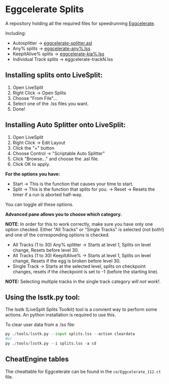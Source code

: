 # Eggcelerate Splits
A repository holding all the required files for speedrunning [Eggcelerate](https://store.steampowered.com/app/1535490/Eggcelerate/).

Including:
- Autosplitter → [eggcelerate-splitter.asl](./eggcelerate-splitter.asl)
- Any% splits → [eggcelerate-any%.lss](./eggcelerate-any%.lss)
- KeepItAlive% splits → [eggcelerate-kia%.lss](./eggcelerate-kia%.lss)
- Individual Track splits → eggcelerate-trackN.lss

## Installing splits onto LiveSplit:
1. Open LiveSplit
2. Right Click → Open Splits
3. Choose "From File"...
4. Select one of the .lss files you want.
5. Done!

## Installing Auto Splitter onto LiveSplit:
1. Open LiveSplit
2. Right Click → Edit Layout
3. Click the "+" button
4. Choose Control → "Scriptable Auto Splitter"
5. Click "Browse..." and choose the .asl file.
6. Click OK to apply.

**For the options you have:**
- Start → This is the function that causes your time to start.
- Split → This is the function that splits for you.
→ Reset → Resets the timer if a run is aborted half-way.

You can toggle all these options.

**Advanced pane allows you to choose which category.**

**NOTE**: In order for this to work correctly, make sure you have only one option checked. Either "All Tracks" or "Single Tracks" is selected (not both!) and one of the corresponding options is checked.

- All Tracks (1 to 30) Any% splitter → Starts at level 1, Splits on level change, Resets before level 30.
- All Tracks (1 to 30) KeepItAlive% → Starts at level 1, Splits on level change, Resets if the egg is broken before level 30.
- Single Track → Starts at the selected level, splits on checkpoint changes, resets if the checkpoint is set to -1 (before the starting line).

**NOTE:** Selecting multiple tracks in the single track category _will not work!_.

## Using the lsstk.py tool:
The lsstk (LiveSplit Splits Toolkit) tool is a convient way to perform some actions.
An python installation is required to use this.

To clear user data from a .lss file:
```python
py ./tools/lsstk.py --input splits.lss --action cleardata
#or
py ./tools/lsstk.py --i splits.lss -a cd
```

## CheatEngine tables
The cheattable for Eggcelerate can be found in the `ce/Eggcelerate_112.ct` file.